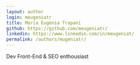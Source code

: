 ```yaml
---
layout: author
login: meugeniatr
title: Maria Eugenia Trapani
github: https://github.com/meugeniatr/
linkedin: https://www.linkedin.com/in/meugeniat/
permalink: /authors/mugeniatr/
---
```

Dev Front-End & SEO enthousiast

